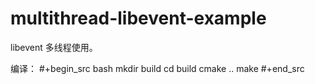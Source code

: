 # multithread-libevent-example

libevent 多线程使用。

编译：
#+begin_src bash
mkdir build
cd build
cmake ..
make
#+end_src
